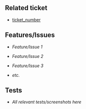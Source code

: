 ## Related ticket

* [ticket_number](_Link_to_ticket_)

## Features/Issues

* _Feature/Issue 1_
* _Feature/Issue 2_
* _Feature/Issue 3_

* _etc._


## Tests

* _All relevant tests/screenshots here_